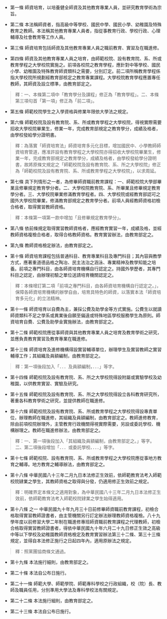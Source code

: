 * 第一條 師資培育，以培養健全師資及其他教育專業人員，並研究教育學術為宗旨。

* 第二條 本法稱師資者，指高級中等學校、國民中學、國民小學、幼稚園及特殊教育之教師。本法稱其他教育專業人員者，指從事教育行政、學校行政、心理輔導及社會教育等工作人員。

* 第三條 師資培育包括師資及其他教育專業人員之職前教育、實習及在職進修。

* 第四條 師資及其他教育專業人員之培育，由師範校院、設有教育院、系、所或教育學程之大學校院實施之。前項各校院之教育學程，應針對中等學校、國民小學、幼稚園及特殊教育師資類科之需要，分別訂定。前二項所稱教育學程係指大學校院所規劃經教育部核定之教育專業課程。大學校院教育學程應置專任教師，其師資及設立標準，由教育部定之。

> 釋：一、本條第二項中「教育學分及課程」修正為「教育學程」。二、本條第三項句首「第一項」修正為「前二項」。

* 第五條 師範校院學生之入學資格與修業年限依大學法之規定。

* 第六條 師範校院及設有教育院、系、所或教育學程之大學校院，得視實際需要招收大學校院畢業生，修業一年，完成教育部規定之教育學分，成績及格者，由學校發給學分證明書。

> 釋：為落實「師資培育法」師資培育多元化目標，增加國民中、小學教師師資培育管道，應准許設有教育學程之大學校院亦得招收大學校院畢業生，修業一年，完成教育部規定之教育學分，成績及格者，由學校發給學分證明書，故將原條文規定之「師範校院及設有教育院、系、所之大學校院」修正為「師範校院及設有教育院、系、所或教育學程之大學校院」，以求周延。

* 第七條 具下列情形之一者，為修畢師資職前教育課程：一、師範校院大學部畢業且修畢規定教育學分者。二、大學校院教育院、系、所畢業且修畢規定教育學分者。三、大學校院畢業修滿教育學程者。四、大學校院或經教育部認可之國外大學校院畢業，修滿教育部規定之教育學分者。前項人員經教師資格初檢合格者，取得實習教師資格。

> 釋：本條第一項第一款中增加「且修畢規定教育學分」。

* 第八條 依前條規定取得實習教師資格者，應經教育實習一年，成績及格，並經教師資格複檢合格者，取得合格教師資格。教育實習辦法，由教育部定之。

* 第九條 教師資格檢定辦法，由教育部定之。

* 第十條 師資培育課程包括普通科目、教育專業科目及專門科目；其內容與教學方式，應著重道德品格之陶冶、民主法治之涵泳、專業精神及教學知能之培養。前項之專門科目，由各師資培育機構自行認定之。持國外學歷者，其專門科目之認定，由辦理初驗之單位送請培育機關認定之。

> 釋：本條增訂第二項「前項之專門科目，由各師資培育機構自行認定之。」，保障各師資培育機構的辦學自由，培育具特色的師資，以落實本法「師資培育多元化」的立法精神。

* 第十一條 師資培育以自費為主，兼採公費及助學金等方式實施。公費生以就讀師資類科不足之學系或異業後自願至偏遠或特殊地區學校服務學生為原則。師資培育自費、公費及助學金實施辦法，由教育部定之。

* 第十二條 師範校院應從事師資與其他教育專業人員之培育及教育學術之研究，並應負責教育實習及教育專業在職進修。

* 第十三條 師資培育及進修機構得設實習輔導單位，辦理學生及實習教師之實習輔導工作；其組織及員額編制，由教育部定之。

> 釋：第一項後段加入「．．．及員額編制，．．．」等字。

* 第十四條 師範校院及設有教育院、系、所之大學校院得設附屬或實驗學校及幼稚園，以供教育實習、實驗及研究。

* 第十五條 師範校院及設有教育院、系、所之大學校院得設立各科教育研究所，著重各科教育學術之研究，並提供教師在職進修。

* 第十六條 師範校院及設有教育院、系、所或教育學程之大學校院得設專責單位，辦理教師在職進修，其組織及員額編制，由教育部定之。教師進修教育，除由前項校院辦理外，主管教育行政機關得視實際需要，另設或委託學校、機構辦理之。教師在職進修辦法，由教育部定之。

> 釋：一、第一項後段加入「其組織及員額編制，由教育部定之。」等字。二、第二項後段增加「．．．或委託學校、．．．」等字。

* 第十七條 師範校院、設有教育院、系、所或教育學程之大學校院應從事地方教育之輔導。地方教育之輔導辦法，由教育部定之。

* 第十八條 中華民國八十三年二月九日本法修正生效前，依師範教育法考入師範校院肄業之學生，其教師資格之取得與分發，仍適用修正生效前之規定。

> 釋：明確界定本條文之適用對象，為中華民國八十三年二月九日本法修正生效前，依師範教育法考入師範校院肄業之學生始得適用。

* 第十八條 之一 中華民國九十年九月三十日前修畢師資職前教育課程，初檢合格取得實習教師證書者，由主管機關另行訂定辦法辦理教師資格複檢。八十九學年度以前修習大學二年制在職進修專班師資職前教育課程之代理教師，初檢合格取得實習教師證書者，得依中華民國九十年六月二十九日修正生效之高級中等以下學校及幼稚園教師資格檢定及教育實習辦法第三十二條、第三十三條規定，並得自本法修正施行之日起四年內，適用原辦法之規定。

> 釋：照黨團協商條文通過。

* 第十九條 本法施行細則，由教育部定之。

* 第二十條 本法自公布日施行。

* 第二十一條 師範大學、師範學院、師範專科學校之行政組織，校（院）長、教師及職員任用，分別準用大學法及專科學校法有關規定。

* 第二十二條 本法施行細則，由教育部定之。

* 第二十三條 本法自公布日施行。

